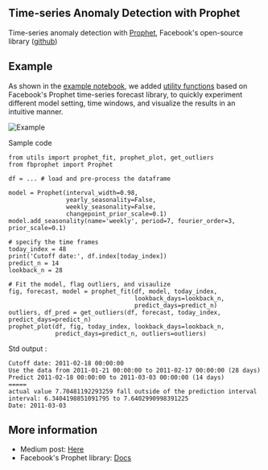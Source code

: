 ## Time-series Anomaly Detection with Prophet

Time-series anomaly detection with [Prophet](https://facebook.github.io/prophet/), Facebook's open-source library ([github](https://github.com/facebook/prophet))

## Example

As shown in the [example notebook](https://github.com/paullo0106/prophet_anomaly_detection/blob/master/example.ipynb), we added [utility functions](https://github.com/paullo0106/prophet_anomaly_detection/blob/master/utils.py) based on Facebook's Prophet time-series forecast library,
to quickly experiment different model setting, time windows, and visualize the results in an intuitive manner.

![](https://github.com/paullo0106/prophet_anomaly_detection/blob/master/img/anomaly.png "Example")

Sample code
```
from utils import prophet_fit, prophet_plot, get_outliers
from fbprophet import Prophet

df = ... # load and pre-process the dataframe

model = Prophet(interval_width=0.98, 
                yearly_seasonality=False, 
                weekly_seasonality=False, 
                changepoint_prior_scale=0.1)
model.add_seasonality(name='weekly', period=7, fourier_order=3, prior_scale=0.1)

# specify the time frames
today_index = 48
print('Cutoff date:', df.index[today_index])
predict_n = 14
lookback_n = 28

# Fit the model, flag outliers, and visaulize
fig, forecast, model = prophet_fit(df, model, today_index, 
                                   lookback_days=lookback_n, 
                                   predict_days=predict_n)
outliers, df_pred = get_outliers(df, forecast, today_index, predict_days=predict_n)
prophet_plot(df, fig, today_index, lookback_days=lookback_n, 
             predict_days=predict_n, outliers=outliers)
```

Std output :
```
Cutoff date: 2011-02-18 00:00:00
Use the data from 2011-01-21 00:00:00 to 2011-02-17 00:00:00 (28 days)
Predict 2011-02-18 00:00:00 to 2011-03-03 00:00:00 (14 days)
=====
actual value 7.70481192293259 fall outside of the prediction interval
interval: 6.3404198851091795 to 7.6402990998391225
Date: 2011-03-03
```

## More information

* Medium post: [Here](https://medium.com/@paullo0106/time-series-forecast-anomaly-detection-with-facebook-prophet-558136be4b8d?)
* Facebook's Prophet library: [Docs](https://facebook.github.io/prophet/docs/quick_start.html)
